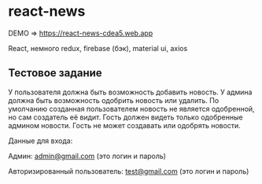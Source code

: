 # react-news
DEMO => https://react-news-cdea5.web.app

React, немного redux, firebase (бэк), material ui, axios

## Тестовое задание

У пользователя должна быть возможность добавить новость. У админа должна быть
возможность одобрить новость или удалить. По умолчанию созданная
пользователем новость не является одобренной, но сам создатель её видит.
Гость должен видеть только одобренные админом новости. Гость не может создавать
или одобрять новости.

Данные для входа:

Админ: admin@gmail.com (это логин и пароль)

Авторизированный пользователь: test@gmail.com (это логин и пароль)
